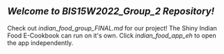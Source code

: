 ## _Welcome to BIS15W2022_Group_2 Repository!_
Check out _indian_food_group_FINAL.md_ for our project! 
The Shiny Indian Food E-Cookbook can run on it's own. 
Click _indian_food_app_eh_ to open the app independently. 
